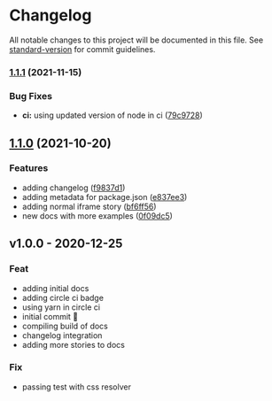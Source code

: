 # Changelog

All notable changes to this project will be documented in this file. See [standard-version](https://github.com/conventional-changelog/standard-version) for commit guidelines.

### [1.1.1](https://github.com/danestves/react-youtube-lite/compare/v1.1.0...v1.1.1) (2021-11-15)


### Bug Fixes

* **ci:** using updated version of node in ci ([79c9728](https://github.com/danestves/react-youtube-lite/commit/79c9728b02be1877a3175958c203b9051a8fe559))

## [1.1.0](https://github.com/danestves/react-youtube-lite/compare/v1.0.0...v1.1.0) (2021-10-20)


### Features

* adding changelog ([f9837d1](https://github.com/danestves/react-youtube-lite/commit/f9837d18d28577254f6ab04941c7c6491d8c3fe7))
* adding metadata for package.json ([e837ee3](https://github.com/danestves/react-youtube-lite/commit/e837ee3b1ce0aab3ef8be986634d66bfc0e0994a))
* adding normal iframe story ([bf6ff56](https://github.com/danestves/react-youtube-lite/commit/bf6ff56d5cd613c12c2398831339b2b15a39d90f))
* new docs with more examples ([0f09dc5](https://github.com/danestves/react-youtube-lite/commit/0f09dc5f40d588e110f9278dbe75ed7eb474ea34))

<a name="v1.0.0"></a>

## v1.0.0 - 2020-12-25

### Feat

- adding initial docs
- adding circle ci badge
- using yarn in circle ci
- initial commit 🚀
- compiling build of docs
- changelog integration
- adding more stories to docs

### Fix

- passing test with css resolver

[v1.0.0]: https://github.com/danestves/react-youtube-lite/compare/v1.0.0...HEAD
